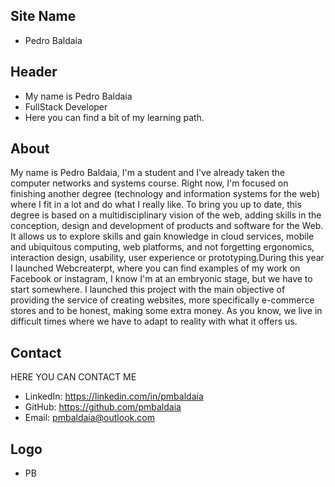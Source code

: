 ## Site Name
- Pedro Baldaia

## Header
- My name is Pedro Baldaia
- FullStack Developer
- Here you can find a bit of my learning path.

## About
My name is Pedro Baldaia, I'm a student and I've already taken the computer networks and systems course. Right now, I'm focused on finishing another degree (technology and information systems for the web) where I fit in a lot and do what I really like. To bring you up to date, this degree is based on a multidisciplinary vision of the web, adding skills in the conception, design and development of products and software for the Web. It allows us to explore skills and gain knowledge in cloud services, mobile and ubiquitous computing, web platforms, and not forgetting ergonomics, interaction design, usability, user experience or prototyping.During this year I launched Webcreaterpt, where you can find examples of my work on Facebook or instagram, I know I'm at an embryonic stage, but we have to start somewhere. I launched this project with the main objective of providing the service of creating websites, more specifically e-commerce stores and to be honest, making some extra money. As you know, we live in difficult times where we have to adapt to reality with what it offers us.

## Contact
HERE YOU CAN CONTACT ME
- LinkedIn: https://linkedin.com/in/pmbaldaia
- GitHub: https://github.com/pmbaldaia
- Email: pmbaldaia@outlook.com

## Logo
- PB